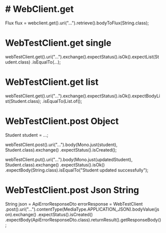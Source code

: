 # # WebClient.get

Flux<String> flux = webclient.get().uri("...").retrieve().bodyToFlux(String.class);

# WebTestClient.get single

webTestClient.get().uri("...").exchange().expectStatus().isOk().expectList(Student.class)
.isEqualTo(...);

# WebTestClient.get list

webTestClient.get().uri("...").exchange().expectStatus().isOk().expectBodyList(Student.class);
.isEqualTo(List.of();

# WebTestClient.post Object

Student student = ...;

webTestClient.post().uri("...").body(Mono.just(student), Student.class).exchange()
.expectStatus().isCreated();

webTestClient.put().uri("...").body(Mono.just(updatedStudent), Student.class).exchange()
.expectStatus().isOk()
.expectBody(String.class).isEqualTo("Student updated successfully");

# WebTestClient.post Json String

String json =
ApiErrorResponseDto errorResponse = WebTestClient
.post().uri("...").contentType(MediaType.APPLICATION_JSON).bodyValue(json).exchange()
.expectStatus().isCreated()
.expectBody(ApiErrorResponseDto.class).returnResult().getResponseBody();


